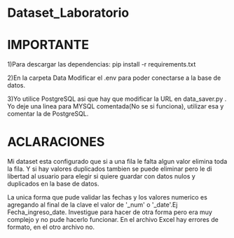 # Dataset_Laboratorio

# IMPORTANTE
1)Para descargar las dependencias:    pip install -r requirements.txt

2)En la carpeta Data Modificar el .env para poder conectarse a la base de datos.
 
3)Yo utilice PostgreSQL asi que hay que modificar la URL en data_saver.py    . Yo deje una linea para MYSQL comentada(No se si funciona), utilizar esa y comentar la de PostgreSQL.




# ACLARACIONES
Mi dataset esta configurado que si a una fila le falta algun valor elimina toda la fila. Y si hay valores duplicados tambien se puede eliminar pero le di libertad al usuario para elegir si quiere guardar con datos nulos y duplicados en la base de datos.

La unica forma que pude validar las fechas y los valores numerico es agregando al final de la clave el valor de '_num' o '_date'.Ej Fecha_ingreso_date. Investigue para hacer de otra forma pero era muy complejo y no pude hacerlo funcionar. En el archivo Excel hay errores de formato, en el otro archivo no.

